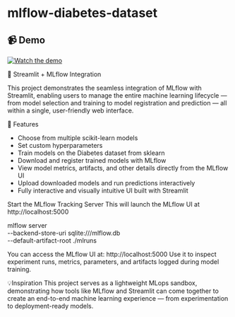 # mlflow-diabetes-dataset

## 📹 Demo
[![Watch the demo](https://img.youtube.com/vi/t_nYCwesUq4/0.jpg)](https://www.youtube.com/watch?v=t_nYCwesUq4)

🧠 Streamlit + MLflow Integration

This project demonstrates the seamless integration of MLflow with Streamlit, enabling users to manage the entire machine learning lifecycle — from model selection and training to model registration and prediction — all within a single, user-friendly web interface.

🚀 Features
- Choose from multiple scikit-learn models
- Set custom hyperparameters
- Train models on the Diabetes dataset from sklearn
- Download and register trained models with MLflow
- View model metrics, artifacts, and other details directly from the MLflow UI
- Upload downloaded models and run predictions interactively
- Fully interactive and visually intuitive UI built with Streamlit

Start the MLflow Tracking Server
This will launch the MLflow UI at http://localhost:5000

mlflow server \
  --backend-store-uri sqlite:///mlflow.db \
  --default-artifact-root ./mlruns

You can access the MLflow UI at:
http://localhost:5000
Use it to inspect experiment runs, metrics, parameters, and artifacts logged during model training.

💡Inspiration
This project serves as a lightweight MLops sandbox, demonstrating how tools like MLflow and Streamlit can come together to create an end-to-end machine learning experience — from experimentation to deployment-ready models.




